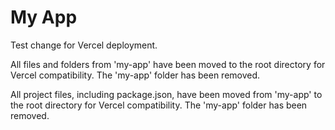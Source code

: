 # My App

Test change for Vercel deployment.

All files and folders from 'my-app' have been moved to the root directory for Vercel compatibility.
The 'my-app' folder has been removed.

All project files, including package.json, have been moved from 'my-app' to the root directory for Vercel compatibility.
The 'my-app' folder has been removed.

